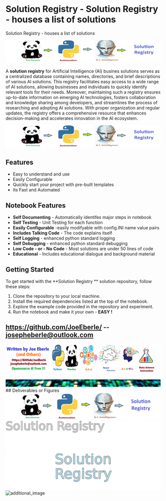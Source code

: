 
# Solution Registry  - Solution Registry - houses a list of solutions
Solution Registry - houses a list of solutions

![Image image_filename](code.png)

A **solution registry** for Artificial Intelligence (AI) busines solutions serves as a centralized database containing names, directories, and brief descriptions of various AI solutions. This registry facilitates easy access to a wide range of AI solutions, allowing businesses and individuals to quickly identify relevant tools for their needs. Moreover, maintaining such a registry ensures up-to-date information on emerging AI technologies, fosters collaboration and knowledge sharing among developers, and streamlines the process of researching and adopting AI solutions. With proper organization and regular updates, the registry offers a comprehensive resource that enhances decision-making and accelerates innovation in the AI ecosystem.

![Image image_filename](sample.png)

## Features
- Easy to understand and use  
- Easily Configurable 
- Quickly start your project with pre-built templates
- Its Fast and Automated

## Notebook Features
- **Self Documenting** - Automatically identifes major steps in notebook 
- **Self Testing** - Unit Testing for each function
- **Easily Configurable** -easily modifyable with config.INI name value pairs
- **Includes Talking Code** - The code explains itself 
- **Self Logging** - enhanced python standard logging   
- **Self Debugging** - enhanced python standard debugging
- **Low Code - or - No Code** - Most solutions are under 50 lines of code
- **Educational** - Includes educational dialogue and background material
    
## Getting Started
To get started with the **Solution Registry ** solution repository, follow these steps:
1. Clone the repository to your local machine.
2. Install the required dependencies listed at the top of the notebook.
3. Explore the example code provided in the repository and experiment.
4. Run the notebook and make it your own - **EASY !**
    
## https://github.com/JoeEberle/ -- josepheberle@outlook.com 
    
![Developer](developer.png)

![Brand](brand.png)
    ## Deliverables or Figures![additional_image](solution_registry.png)  <br>![additional_image](solution_sign.png)  <br>![additional_image](solution_stacked_sign.png)  <br>![additional_image](solution_template.png)  <br>